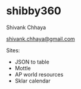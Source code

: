 # shibby360
Shivank Chhaya

shivank.chhaya@gmail.com

Sites:
+ JSON to table
+ Mottle
+ AP world resources
+ Sklar calendar
